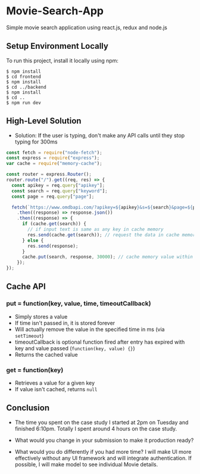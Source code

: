 # Movie-Search-App

Simple movie search application using react.js, redux and node.js

## Setup Environment Locally

To run this project, install it locally using npm:

```
$ npm install
$ cd frontend
$ npm install
$ cd ../backend
$ npm install
$ cd ..
$ npm run dev
```

## High-Level Solution

- Solution: If the user is typing, don't make any API calls until they stop typing for 300ms

```javascript
const fetch = require("node-fetch");
const express = require("express");
var cache = require("memory-cache");

const router = express.Router();
router.route("/").get((req, res) => {
  const apikey = req.query["apikey"];
  const search = req.query["keyword"];
  const page = req.query["page"];

  fetch(`https://www.omdbapi.com/?apikey=${apikey}&s=${search}&page=${page}`)
    .then((response) => response.json())
    .then((response) => {
      if (cache.get(search)) {
        // if input text is same as any key in cache memory
        res.send(cache.get(search)); // request the data in cache memory
      } else {
        res.send(response);
      }
      cache.put(search, response, 30000); // cache memory value within 30s is saved
    });
});
```

## Cache API

### put = function(key, value, time, timeoutCallback)

- Simply stores a value
- If time isn't passed in, it is stored forever
- Will actually remove the value in the specified time in ms (via `setTimeout`)
- timeoutCallback is optional function fired after entry has expired with key and value passed (`function(key, value) {}`)
- Returns the cached value

### get = function(key)

- Retrieves a value for a given key
- If value isn't cached, returns `null`

## Conclusion

- The time you spent on the case study
  I started at 2pm on Tuesday and finished 6:10pm. Totally I spent around 4 hours on the case study.
- What would you change in your submission to make it production ready?

- What would you do differently if you had more time?
  I will make UI more effectively without any UI framework and will integrate authentication.
  If possible, I will make model to see individual Movie details.

